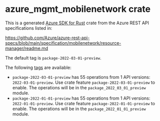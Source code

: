 # azure_mgmt_mobilenetwork crate

This is a generated [Azure SDK for Rust](https://github.com/Azure/azure-sdk-for-rust) crate from the Azure REST API specifications listed in:

https://github.com/Azure/azure-rest-api-specs/blob/main/specification/mobilenetwork/resource-manager/readme.md

The default tag is `package-2022-03-01-preview`.

The following [tags](https://github.com/Azure/azure-sdk-for-rust/blob/main/services/tags.md) are available:

- `package-2022-03-01-preview` has 55 operations from 1 API versions: `2022-03-01-preview`. Use crate feature `package-2022-03-01-preview` to enable. The operations will be in the `package_2022_03_01_preview` module.
- `package-2022-01-01-preview` has 55 operations from 1 API versions: `2022-01-01-preview`. Use crate feature `package-2022-01-01-preview` to enable. The operations will be in the `package_2022_01_01_preview` module.